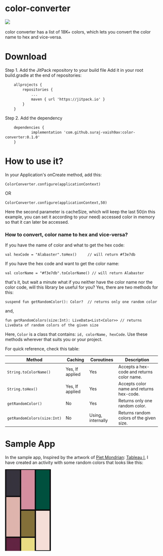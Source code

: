 # color-converter

[![](https://jitpack.io/v/suraj-vaish9av/color-converter.svg)](https://jitpack.io/#suraj-vaish9av/color-converter)


color converter has a list of 18K+ colors, which lets you convert the color name to hex and vice-versa.


# Download
Step 1. Add the JitPack repository to your build file
Add it in your root build.gradle at the end of repositories:
```
	allprojects {
		repositories {
			...
			maven { url 'https://jitpack.io' }
		}
	}
  ```
  
Step 2. Add the dependency
```
	dependencies {
	        implementation 'com.github.suraj-vaish9av:color-converter:0.1.0'
	}
```
  
# How to use it?
In your Application's onCreate method, add this:
```
ColorConverter.configure(applicationContext)  
```

OR

```
ColorConverter.configure(applicationContext,50)
```
Here the second parameter is cacheSize, which will keep the last 50(in this example, you can set it according to your need) accessed color in memory so that it can later be accessed.

<h3>How to convert, color name to hex and vice-versa?</h3>

If you have the name of color and what to get the hex code:

```
val hexCode = "Alabaster".toHex()     // will return #f3e7db
```

If you have the hex code and want to get the color name:

```
val colorName = "#f3e7db".toColorName() // will return Alabaster
```

that's it, but wait a minute what if you neither have the color name nor the color code, will this library be useful for you?
Yes, there are two methods for this:

```
suspend fun getRandomColor(): Color?  // returns only one random color
```
and, 

```
fun getRandomColors(size:Int): LiveData<List<Color>> // returns LiveData of random colors of the given size
```

Here, ```Color``` is a class that contains: ```id, colorName, hexCode```.
Use these methods wherever that suits you or your project.

For quick reference, check this table: 

| Method  | Caching | Coroutines | Description |
| ------------- | ------------- | ------------- | ------------- |
| ```String.toColorName()```  | Yes, If applied  | Yes  | Accepts a hex-code and returns color name.  |
| ```String.toHex()```  | Yes, If applied  | Yes  | Accepts color name and returns hex-code.  |
| ```getRandomColor()```  | No  | Yes  | Returns only one random color.  |
| ```getRandomColors(size:Int)```  | No  | Using, internally  | Returns random colors of the given size.  |


# Sample App

In the sample app, Inspired by the artwork of [Piet Mondrian](https://en.wikipedia.org/wiki/Piet_Mondrian): [Tableau I](https://www.google.com/search?tbm=isch&q=tableau%20i%20by%20piet%20mondrian), I have created an activity with some random colors that looks like this:

<img src="https://github.com/suraj-vaish9av/color-converter/blob/main/img/color-converter.gif" width="30%" />



